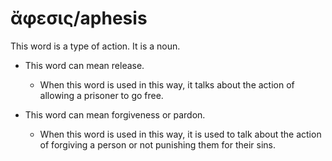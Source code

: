 # ἄφεσις/aphesis
This word is a type of action. It is a noun.

* This word can mean release. 
    * When this word is used in this way, it talks about the action of allowing a prisoner to go free.

* This word can mean forgiveness or pardon. 
    * When this word is used in this way, it is used to talk about the action of forgiving a person or not punishing them for their sins.